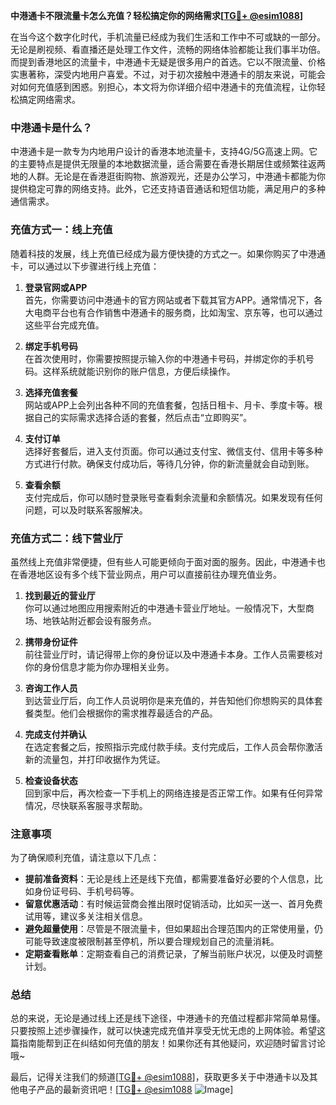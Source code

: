 **中港通卡不限流量卡怎么充值？轻松搞定你的网络需求[[TG💪+ @esim1088](https://t.me/s/esim1088)]**

在当今这个数字化时代，手机流量已经成为我们生活和工作中不可或缺的一部分。无论是刷视频、看直播还是处理工作文件，流畅的网络体验都能让我们事半功倍。而提到香港地区的流量卡，中港通卡无疑是很多用户的首选。它以不限流量、价格实惠著称，深受内地用户喜爱。不过，对于初次接触中港通卡的朋友来说，可能会对如何充值感到困惑。别担心，本文将为你详细介绍中港通卡的充值流程，让你轻松搞定网络需求。

### 中港通卡是什么？

中港通卡是一款专为内地用户设计的香港本地流量卡，支持4G/5G高速上网。它的主要特点是提供无限量的本地数据流量，适合需要在香港长期居住或频繁往返两地的人群。无论是在香港逛街购物、旅游观光，还是办公学习，中港通卡都能为你提供稳定可靠的网络支持。此外，它还支持语音通话和短信功能，满足用户的多种通信需求。

### 充值方式一：线上充值

随着科技的发展，线上充值已经成为最方便快捷的方式之一。如果你购买了中港通卡，可以通过以下步骤进行线上充值：

1. **登录官网或APP**  
   首先，你需要访问中港通卡的官方网站或者下载其官方APP。通常情况下，各大电商平台也有合作销售中港通卡的服务商，比如淘宝、京东等，也可以通过这些平台完成充值。

2. **绑定手机号码**  
   在首次使用时，你需要按照提示输入你的中港通卡号码，并绑定你的手机号码。这样系统就能识别你的账户信息，方便后续操作。

3. **选择充值套餐**  
   网站或APP上会列出各种不同的充值套餐，包括日租卡、月卡、季度卡等。根据自己的实际需求选择合适的套餐，然后点击“立即购买”。

4. **支付订单**  
   选择好套餐后，进入支付页面。你可以通过支付宝、微信支付、信用卡等多种方式进行付款。确保支付成功后，等待几分钟，你的新流量就会自动到账。

5. **查看余额**  
   支付完成后，你可以随时登录账号查看剩余流量和余额情况。如果发现有任何问题，可以及时联系客服解决。

### 充值方式二：线下营业厅

虽然线上充值非常便捷，但有些人可能更倾向于面对面的服务。因此，中港通卡也在香港地区设有多个线下营业网点，用户可以直接前往办理充值业务。

1. **找到最近的营业厅**  
   你可以通过地图应用搜索附近的中港通卡营业厅地址。一般情况下，大型商场、地铁站附近都会设有服务点。

2. **携带身份证件**  
   前往营业厅时，请记得带上你的身份证以及中港通卡本身。工作人员需要核对你的身份信息才能为你办理相关业务。

3. **咨询工作人员**  
   到达营业厅后，向工作人员说明你是来充值的，并告知他们你想购买的具体套餐类型。他们会根据你的需求推荐最适合的产品。

4. **完成支付并确认**  
   在选定套餐之后，按照指示完成付款手续。支付完成后，工作人员会帮你激活新的流量包，并打印收据作为凭证。

5. **检查设备状态**  
   回到家中后，再次检查一下手机上的网络连接是否正常工作。如果有任何异常情况，尽快联系客服寻求帮助。

### 注意事项

为了确保顺利充值，请注意以下几点：

- **提前准备资料**：无论是线上还是线下充值，都需要准备好必要的个人信息，比如身份证号码、手机号码等。
- **留意优惠活动**：有时候运营商会推出限时促销活动，比如买一送一、首月免费试用等，建议多关注相关信息。
- **避免超量使用**：尽管是不限流量卡，但如果超出合理范围内的正常使用量，仍可能导致速度被限制甚至停机，所以要合理规划自己的流量消耗。
- **定期查看账单**：定期查看自己的消费记录，了解当前账户状况，以便及时调整计划。

### 总结

总的来说，无论是通过线上还是线下途径，中港通卡的充值过程都非常简单易懂。只要按照上述步骤操作，就可以快速完成充值并享受无忧无虑的上网体验。希望这篇指南能帮到正在纠结如何充值的朋友！如果你还有其他疑问，欢迎随时留言讨论哦~

最后，记得关注我们的频道[[TG💪+ @esim1088](https://t.me/s/esim1088)]，获取更多关于中港通卡以及其他电子产品的最新资讯吧！[[TG💪+ @esim1088](https://t.me/s/esim1088) ![Image](https://i.postimg.cc/4NQfJmqS/Snipaste-2025-05-13-00-14-12.png)]